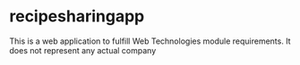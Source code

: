 # recipesharingapp
This is a web application to fulfill Web Technologies module requirements. It does not represent any actual company
